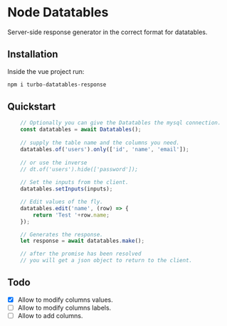 
# Node Datatables

Server-side response generator in the correct format for datatables.

## Installation
Inside the vue project run:
```sh
npm i turbo-datatables-response
```

## Quickstart

```javascript
    // Optionally you can give the Datatables the mysql connection.
    const datatables = await Datatables();
    
    // supply the table name and the columns you need. 
    datatables.of('users').only(['id', 'name', 'email']);
    
    // or use the inverse
    // dt.of('users').hide(['password']);
    
    // Set the inputs from the client.
    datatables.setInputs(inputs);

    // Edit values of the fly.
    datatables.edit('name', (row) => {
        return 'Test '+row.name;
    });

    // Generates the response.
    let response = await datatables.make();

    // after the promise has been resolved
    // you will get a json object to return to the client.
```

## Todo

- [x] Allow to modify columns values.
- [ ] Allow to modify columns labels.
- [ ] Allow to add columns.
